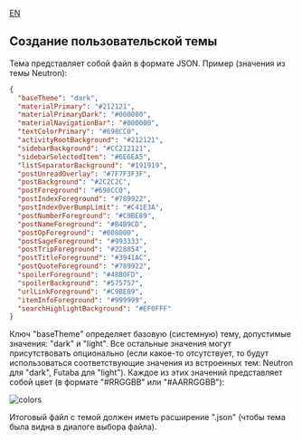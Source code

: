 [EN](https://github.com/miku-nyan/Overchan-Android/blob/gh-pages/docs/Custom-Themes-en.md)

## Создание пользовательской темы

Тема представляет собой файл в формате JSON.
Пример (значения из темы Neutron):

```json
{
  "baseTheme": "dark",
  "materialPrimary": "#212121",
  "materialPrimaryDark": "#000000",
  "materialNavigationBar": "#000000",
  "textColorPrimary": "#698CC0",
  "activityRootBackground": "#212121",
  "sidebarBackground": "#CC212121",
  "sidebarSelectedItem": "#6E6EA5",
  "listSeparatorBackground": "#191919",
  "postUnreadOverlay": "#7F7F3F3F",
  "postBackground": "#2C2C2C",
  "postForeground": "#698CC0",
  "postIndexForeground": "#789922",
  "postIndexOverBumpLimit": "#C41E3A",
  "postNumberForeground": "#C9BE89",
  "postNameForeground": "#B4B9CD",
  "postOpForeground": "#008000",
  "postSageForeground": "#993333",
  "postTripForeground": "#228854",
  "postTitleForeground": "#3941AC",
  "postQuoteForeground": "#789922",
  "spoilerForeground": "#48B0FD",
  "spoilerBackground": "#575757",
  "urlLinkForeground": "#C9BE89",
  "itemInfoForeground": "#999999",
  "searchHighlightBackground": "#EF0FFF"
}
```

Ключ "baseTheme" определяет базовую (системную) тему, допустимые значения: "dark" и "light".
Все остальные значения могут присутствовать опционально (если какое-то отсутствует, то будут использоваться соответствующие значения из встроенных тем: Neutron для "dark", Futaba для "light"). Каждое из этих значений представляет собой цвет (в формате "#RRGGBB" или "#AARRGGBB"):

![colors](https://github.com/miku-nyan/Overchan-Android/raw/gh-pages/docs/Custom-Themes-pic.png)

Итоговый файл с темой должен иметь расширение ".json" (чтобы тема была видна в диалоге выбора файла).

